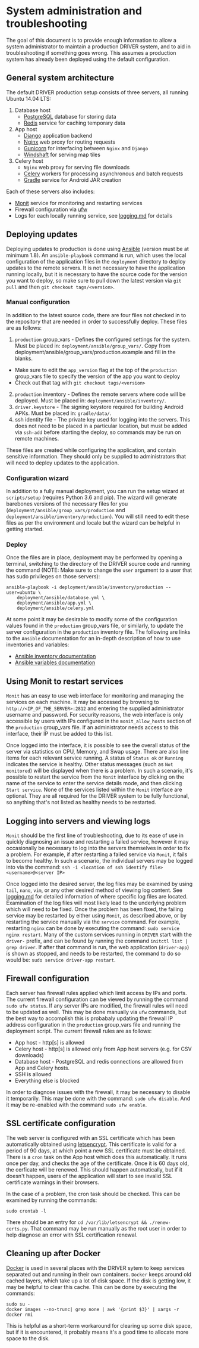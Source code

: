 # System administration and troubleshooting

The goal of this document is to provide enough information to allow a system administrator to maintain a production DRIVER system, and to aid in troubleshooting if something goes wrong. This assumes a production system has already been deployed using the default configuration.


## General system architecture

The default DRIVER production setup consists of three servers, all running Ubuntu 14.04 LTS:

1. Database host
   * [PostgreSQL](https://www.postgresql.org/) database for storing data
   * [Redis](http://redis.io/) service for caching temporary data
2. App host
   * [Django](https://www.djangoproject.com/) application backend
   * [Nginx](https://www.nginx.com/) web proxy for routing requests
   * [Gunicorn](http://gunicorn.org/) for interfacing between `Nginx` and `Django`
   * [Windshaft](https://github.com/CartoDB/Windshaft) for serving map tiles
3. Celery host
   * `Nginx` web proxy for serving file downloads
   * [Celery](http://www.celeryproject.org/) workers for processing asynchronous and batch requests
   * [Gradle](http://gradle.org/) service for Android JAR creation

Each of these servers also includes:
   * [Monit](https://mmonit.com/monit/) service for monitoring and restarting services
   * Firewall configuration via [ufw](https://help.ubuntu.com/community/UFW)
   * Logs for each locally running service, see [logging.md](logging.md) for details


## Deploying updates

Deploying updates to production is done using [Ansible](https://www.ansible.com/) (version must be at minimum 1.8). An `ansible-playbook` command is run, which uses the local configuration of the application files in the `deployment` directory to deploy updates to the remote servers. It is not necessary to have the application running locally, but it is necessary to have the source code for the version you want to deploy, so make sure to pull down the latest version via `git pull` and then `git checkout tags/<version>`.

### Manual configuration

In addition to the latest source code, there are four files not checked in to the repository that are needed in order to successfully deploy. These files are as follows:

1. `production` group_vars - Defines the configured settings for the system. Must be placed in: `deployment/ansible/group_vars/`.
   Copy from deployment/ansible/group_vars/production.example and fill in the blanks.
  - Make sure to edit the `app_version` flag at the top of the `production` group_vars file to specify the version of the app you want to deploy
  - Check out that tag with `git checkout tags/<version>`
2. `production` inventory - Defines the remote servers where code will be deployed. Must be placed in: `deployment/ansible/inventory/`.
3. `driver.keystore` - The signing keystore required for building Android APKs. Must be placed in: `gradle/data/`.
4. ssh identity file - The private key used for logging into the servers. This does not need to be placed in a particular location, but must be added via `ssh-add` before starting the deploy, so commands may be run on remote machines.

These files are created while configuring the application, and contain sensitive information. They should only be supplied to administrators that will need to deploy updates to the application.

### Configuration wizard

In addition to a fully manual deployment, you can run the setup wizard at `scripts/setup` (requires Python 3.6 and pip). The wizard will generate barebones versions of the necessary files for you (`deployment/ansible/group_vars/production` and `deployment/ansible/inventory/production`). You will still need to edit these files as per the environment and locale but the wizard can be helpful in getting started.

### Deploy

Once the files are in place, deployment may be performed by opening a terminal, switching to the directory of the DRIVER source code and running the command (NOTE: Make sure to change the `user` argument to a user that has sudo privileges on those servers):
```
ansible-playbook -i deployment/ansible/inventory/production --user=ubuntu \
    deployment/ansible/database.yml \
    deployment/ansible/app.yml \
    deployment/ansible/celery.yml
```

At some point it may be desirable to modify some of the configuration values found in the `production` group_vars file, or similarly, to update the server configuration in the `production` inventory file. The following are links to the `Ansible` documentation for an in-depth description of how to use inventories and variables:
 * [Ansible inventory documentation](http://docs.ansible.com/ansible/intro_inventory.html)
 * [Ansible variables documentation](http://docs.ansible.com/ansible/playbooks_variables.html)


## Using Monit to restart services

`Monit` has an easy to use web interface for monitoring and managing the services on each machine. It may be accessed by browsing to `http://<IP_OF_THE_SERVER>:2812` and entering the supplied administrator username and password. For security reasons, the web interface is only accessible by users with IPs configured in the `monit_allow_hosts` section of the `production` group_vars file. If an administrator needs access to this interface, their IP must be added to this list.

Once logged into the interface, it is possible to see the overall status of the server via statistics on CPU, Memory, and Swap usage. There are also line items for each relevant service running. A status of `Status ok` or `Running` indicates the service is healthy. Other status messages (such as `Not monitored`) will be displayed when there is a problem. In such a scenario, it's possible to restart the service from the `Monit` interface by clicking on the name of the service to enter the service details mode, and then clicking `Start service`. None of the services listed within the `Monit` interface are optional. They are all required for the DRIVER system to be fully functional, so anything that's not listed as healthy needs to be restarted.


## Logging into servers and viewing logs

`Monit` should be the first line of troubleshooting, due to its ease of use in quickly diagnosing an issue and restarting a failed service, however it may occasionally be necessary to log into the servers themselves in order to fix a problem. For example, if after restarting a failed service via `Monit`, it fails to become healthy. In such a scenario, the individual servers may be logged into via the command:
`ssh -i <location of ssh identify file> <username>@<server IP>`

Once logged into the desired server, the log files may be examined by using `tail`, `nano`, `vim`, or any other desired method of viewing log content. See [logging.md](logging.md) for detailed information of where specific log files are located. Examination of the log files will most likely lead to the underlying problem which will need to be fixed. Once the problem has been fixed, the failing service may be restarted by either using `Monit`, as described above, or by restarting the service manually via the `service` command. For example, restarting `nginx` can be done by executing the command: `sudo service nginx restart`. Many of the custom services running in `DRIVER` start with the `driver-` prefix, and can be found by running the command `initctl list | grep driver`. If after that command is run, the web application (`driver-app`) is shown as stopped, and needs to be restarted, the command to do so would be: `sudo service driver-app restart`.


## Firewall configuration

Each server has firewall rules applied which limit access by IPs and ports. The current firewall configuration can be viewed by running the command `sudo ufw status`. If any server IPs are modified, the firewall rules will need to be updated as well. This may be done manually via `ufw` commands, but the best way to accomplish this is probabaly updating the firewall IP address configuration in the `production` group_vars file and running the deployment script. The current firewall rules are as follows:

 * App host - http[s] is allowed
 * Celery host - http[s] is allowed only from App host servers (e.g. for CSV downloads)
 * Database host - PostgreSQL and redis connections are allowed from App and Celery hosts.
 * SSH is allowed
 * Everything else is blocked

In order to diagnose issues with the firewall, it may be necessary to disable it temporarily. This may be done with the command: `sudo ufw disable`. And it may be re-enabled with the command `sudo ufw enable`.


## SSL certificate configuration

The web server is configured with an SSL certificate which has been automatically obtained using [letsencrypt](https://letsencrypt.org/). This certificate is valid for a period of 90 days, at which point a new SSL certificate must be obtained. There is a `cron` task on the App host which does this automatically. It runs once per day, and checks the age of the certificate. Once it is 60 days old, the cerficate will be renewed. This should happen automatically, but if it doesn't happen, users of the application will start to see invalid SSL certificate warnings in their browsers.

In the case of a problem, the cron task should be checked. This can be examined by running the commands:
```
sudo crontab -l
```

There should be an entry for `cd /var/lib/letsencrypt && ./renew-certs.py`. That command may be run manually as the root user in order to help diagnose an error with SSL certification renewal.


## Cleaning up after Docker

[Docker](https://www.docker.com/) is used in several places with the DRIVER sytem to keep services separated out and running in their own containers. `Docker` keeps around old cached layers, which take up a lot of disk space. If the disk is getting low, it may be helpful to clear this cache. This can be done by executing the commands:
```
sudo su -
docker images --no-trunc| grep none | awk '{print $3}' | xargs -r docker rmi
```

This is helpful as a short-term workaround for clearing up some disk space, but if it is encountered, it probably means it's a good time to allocate more space to the disk.
